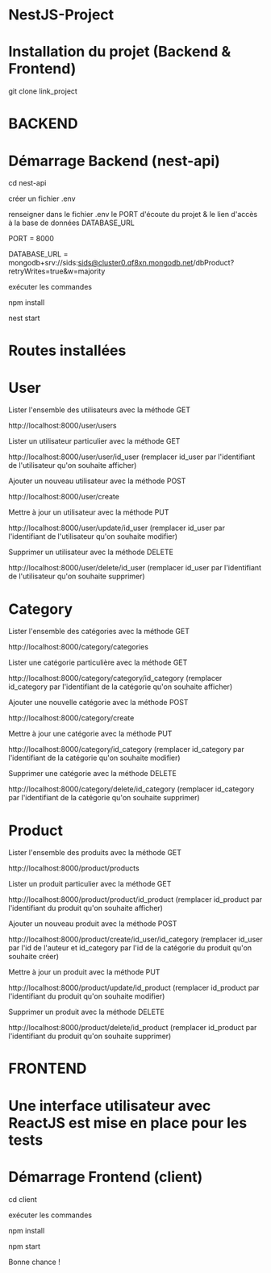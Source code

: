 # NestJS-Project

# Installation du projet (Backend & Frontend)
git clone link_project

# BACKEND

# Démarrage Backend (nest-api)

cd nest-api

créer un fichier .env

renseigner dans le fichier .env le PORT d'écoute du projet & le lien d'accès à la base de données DATABASE_URL

PORT = 8000

DATABASE_URL = mongodb+srv://sids:sids@cluster0.qf8xn.mongodb.net/dbProduct?retryWrites=true&w=majority

exécuter les commandes

npm install

nest start

# Routes installées
# User
Lister l'ensemble des utilisateurs avec la méthode GET

http://localhost:8000/user/users

Lister un utilisateur particulier avec la méthode GET

http://localhost:8000/user/user/id_user (remplacer id_user par l'identifiant de l'utilisateur qu'on souhaite afficher)

Ajouter un nouveau utilisateur avec la méthode POST

http://localhost:8000/user/create

Mettre à jour un utilisateur avec la méthode PUT

http://localhost:8000/user/update/id_user (remplacer id_user par l'identifiant de l'utilisateur qu'on souhaite modifier)

Supprimer un utilisateur avec la méthode DELETE

http://localhost:8000/user/delete/id_user (remplacer id_user par l'identifiant de l'utilisateur qu'on souhaite supprimer)

# Category
Lister l'ensemble des catégories avec la méthode GET

http://localhost:8000/category/categories

Lister une catégorie particulière avec la méthode GET

http://localhost:8000/category/category/id_category (remplacer id_category par l'identifiant de la catégorie qu'on souhaite afficher)

Ajouter une nouvelle catégorie avec la méthode POST

http://localhost:8000/category/create

Mettre à jour une catégorie avec la méthode PUT

http://localhost:8000/category/id_category (remplacer id_category par l'identifiant de la catégorie qu'on souhaite modifier)

Supprimer une catégorie avec la méthode DELETE

http://localhost:8000/category/delete/id_category (remplacer id_category par l'identifiant de la catégorie qu'on souhaite supprimer)

# Product
Lister l'ensemble des produits avec la méthode GET

http://localhost:8000/product/products

Lister un produit particulier avec la méthode GET

http://localhost:8000/product/product/id_product (remplacer id_product par l'identifiant du produit qu'on souhaite afficher)

Ajouter un nouveau produit avec la méthode POST

http://localhost:8000/product/create/id_user/id_category (remplacer id_user par l'id de l'auteur et id_category par l'id de la catégorie du produit qu'on souhaite créer)

Mettre à jour un produit avec la méthode PUT

http://localhost:8000/product/update/id_product (remplacer id_product par l'identifiant du produit qu'on souhaite modifier)

Supprimer un produit avec la méthode DELETE

http://localhost:8000/product/delete/id_product (remplacer id_product par l'identifiant du produit qu'on souhaite supprimer)

# FRONTEND

# Une interface utilisateur avec ReactJS est mise en place pour les tests
# Démarrage Frontend (client)

cd client

exécuter les commandes

npm install

npm start

Bonne chance !